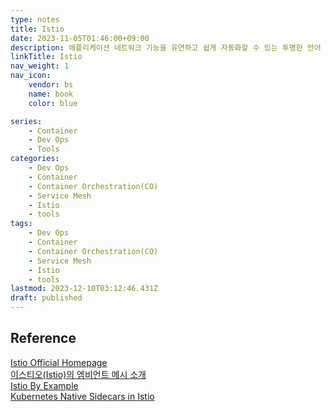 ```yaml
---
type: notes
title: Istio
date: 2023-11-05T01:46:00+09:00
description: 애플리케이션 네트워크 기능을 유연하고 쉽게 자동화할 수 있는 투명한 언어 독립적 방법을 제공하는 현대화된 서비스 네트워킹 레이어인 서비스 메시
linkTitle: Istio
nav_weight: 1
nav_icon:
    vendor: bs
    name: book
    color: blue

series:
    - Container
    - Dev Ops
    - Tools
categories:
    - Dev Ops
    - Container
    - Container Orchestration(CO)
    - Service Mesh
    - Istio
    - tools
tags:
    - Dev Ops
    - Container
    - Container Orchestration(CO)
    - Service Mesh
    - Istio
    - tools
lastmod: 2023-12-10T03:12:46.431Z
draft: published
---
```


## Reference

[Istio Official Homepage](https://istio.io/)  
[이스티오(Istio)의 엠비언트 메시 소개](https://yozm.wishket.com/magazine/detail/2048/)  
[Istio By Example](https://istiobyexample.dev/)  
[Kubernetes Native Sidecars in Istio](https://istio.io/latest/blog/2023/native-sidecars/)
